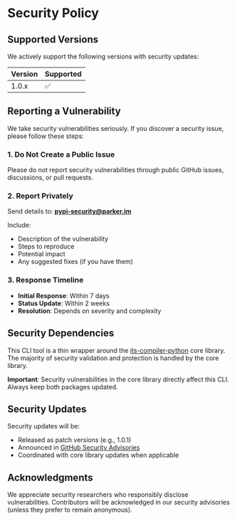 # Security Policy

## Supported Versions

We actively support the following versions with security updates:

| Version | Supported          |
| ------- | ------------------ |
| 1.0.x   | :white_check_mark: |

## Reporting a Vulnerability

We take security vulnerabilities seriously. If you discover a security issue, please follow these steps:

### 1. Do Not Create a Public Issue

Please do not report security vulnerabilities through public GitHub issues, discussions, or pull requests.

### 2. Report Privately

Send details to: **pypi-security@parker.im**

Include:
- Description of the vulnerability
- Steps to reproduce
- Potential impact
- Any suggested fixes (if you have them)

### 3. Response Timeline

- **Initial Response**: Within 7 days
- **Status Update**: Within 2 weeks
- **Resolution**: Depends on severity and complexity

## Security Dependencies

This CLI tool is a thin wrapper around the [its-compiler-python](https://github.com/alexanderparker/its-compiler-python) core library. The majority of security validation and protection is handled by the core library.

**Important**: Security vulnerabilities in the core library directly affect this CLI. Always keep both packages updated.

## Security Updates

Security updates will be:
- Released as patch versions (e.g., 1.0.1)
- Announced in [GitHub Security Advisories](https://github.com/alexanderparker/its-compiler-cli-python/security/advisories)
- Coordinated with core library updates when applicable

## Acknowledgments

We appreciate security researchers who responsibly disclose vulnerabilities. Contributors will be acknowledged in our security advisories (unless they prefer to remain anonymous).

